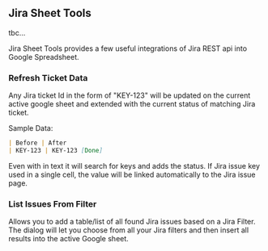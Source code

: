 ## Jira Sheet Tools

tbc...

Jira Sheet Tools provides a few useful integrations of Jira REST api into Google Spreadsheet.

### Refresh Ticket Data

Any Jira ticket Id in the form of "KEY-123" will be updated on the current active google sheet and extended with the current status of matching Jira ticket.

Sample Data:
```markdown
| Before | After
| KEY-123 | KEY-123 [Done]
```

Even with in text it will search for keys and adds the status.
If Jira issue key used in a single cell, the value will be linked automatically to the Jira issue page.

### List Issues From Filter

Allows you to add a table/list of all found Jira issues based on a Jira Filter.
The dialog will let you choose from all your Jira filters and then insert all results into the active Google sheet.
